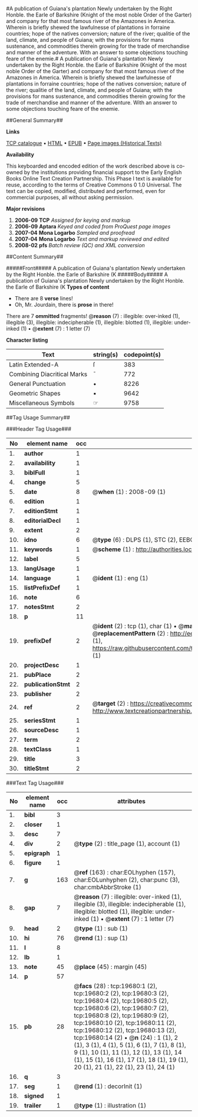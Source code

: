 #A publication of Guiana's plantation Newly undertaken by the Right Honble. the Earle of Barkshire (Knight of the most noble Order of the Garter) and company for that most famous river of the Amazones in America. Wherein is briefly shewed the lawfulnesse of plantations in forraine countries; hope of the natives conversion; nature of the river; qualitie of the land, climate, and people of Guiana; with the provisions for mans sustenance, and commodities therein growing for the trade of merchandise and manner of the adventure. With an answer to some objections touching feare of the enemie.#
A publication of Guiana's plantation Newly undertaken by the Right Honble. the Earle of Barkshire (Knight of the most noble Order of the Garter) and company for that most famous river of the Amazones in America. Wherein is briefly shewed the lawfulnesse of plantations in forraine countries; hope of the natives conversion; nature of the river; qualitie of the land, climate, and people of Guiana; with the provisions for mans sustenance, and commodities therein growing for the trade of merchandise and manner of the adventure. With an answer to some objections touching feare of the enemie.

##General Summary##

**Links**

[TCP catalogue](http://www.ota.ox.ac.uk/tcp/)  • 
[HTML](http://tei.it.ox.ac.uk/tcp/Texts-HTML/free/A02/A02325.html)  • 
[EPUB](http://tei.it.ox.ac.uk/tcp/Texts-EPUB/free/A02/A02325.epub) • 
[Page images (Historical Texts)](https://data.historicaltexts.jisc.ac.uk/view?pubId=eebo-99854270e&pageId=eebo-99854270e-19680-1)

**Availability**

This keyboarded and encoded edition of the
	       work described above is co-owned by the institutions
	       providing financial support to the Early English Books
	       Online Text Creation Partnership. This Phase I text is
	       available for reuse, according to the terms of Creative
	       Commons 0 1.0 Universal. The text can be copied,
	       modified, distributed and performed, even for
	       commercial purposes, all without asking permission.

**Major revisions**

1. __2006-09__ __TCP__ *Assigned for keying and markup*
1. __2006-09__ __Aptara__ *Keyed and coded from ProQuest page images*
1. __2007-04__ __Mona Logarbo__ *Sampled and proofread*
1. __2007-04__ __Mona Logarbo__ *Text and markup reviewed and edited*
1. __2008-02__ __pfs__ *Batch review (QC) and XML conversion*

##Content Summary##

#####Front#####
A publication of Guiana's plantation Newly undertaken by the Right Honble. the Earle of Barkshire (K
#####Body#####
A publication of Guiana's plantation Newly undertaken by the Right Honble. the Earle of Barkshire (K
**Types of content**

  * There are 8 **verse** lines!
  * Oh, Mr. Jourdain, there is **prose** in there!

There are 7 **ommitted** fragments! 
 @__reason__ (7) : illegible: over-inked (1), illegible (3), illegible: indecipherable (1), illegible: blotted (1), illegible: under-inked (1)  •  @__extent__ (7) : 1 letter (7)

**Character listing**


|Text|string(s)|codepoint(s)|
|---|---|---|
|Latin Extended-A|ſ|383|
|Combining             Diacritical Marks|̄|772|
|General Punctuation|•|8226|
|Geometric Shapes|▪|9642|
|Miscellaneous Symbols|☞|9758|

##Tag Usage Summary##

###Header Tag Usage###

|No|element name|occ|attributes|
|---|---|---|---|
|1.|__author__|1||
|2.|__availability__|1||
|3.|__biblFull__|1||
|4.|__change__|5||
|5.|__date__|8| @__when__ (1) : 2008-09 (1)|
|6.|__edition__|1||
|7.|__editionStmt__|1||
|8.|__editorialDecl__|1||
|9.|__extent__|2||
|10.|__idno__|6| @__type__ (6) : DLPS (1), STC (2), EEBO-CITATION (1), PROQUEST (1), VID (1)|
|11.|__keywords__|1| @__scheme__ (1) : http://authorities.loc.gov/ (1)|
|12.|__label__|5||
|13.|__langUsage__|1||
|14.|__language__|1| @__ident__ (1) : eng (1)|
|15.|__listPrefixDef__|1||
|16.|__note__|6||
|17.|__notesStmt__|2||
|18.|__p__|11||
|19.|__prefixDef__|2| @__ident__ (2) : tcp (1), char (1)  •  @__matchPattern__ (2) : ([0-9\-]+):([0-9IVX]+) (1), (.+) (1)  •  @__replacementPattern__ (2) : http://eebo.chadwyck.com/downloadtiff?vid=$1&page=$2 (1), https://raw.githubusercontent.com/textcreationpartnership/Texts/master/tcpchars.xml#$1 (1)|
|20.|__projectDesc__|1||
|21.|__pubPlace__|2||
|22.|__publicationStmt__|2||
|23.|__publisher__|2||
|24.|__ref__|2| @__target__ (2) : https://creativecommons.org/publicdomain/zero/1.0/ (1), http://www.textcreationpartnership.org/docs/. (1)|
|25.|__seriesStmt__|1||
|26.|__sourceDesc__|1||
|27.|__term__|2||
|28.|__textClass__|1||
|29.|__title__|3||
|30.|__titleStmt__|2||


###Text Tag Usage###

|No|element name|occ|attributes|
|---|---|---|---|
|1.|__bibl__|3||
|2.|__closer__|1||
|3.|__desc__|7||
|4.|__div__|2| @__type__ (2) : title_page (1), account (1)|
|5.|__epigraph__|1||
|6.|__figure__|1||
|7.|__g__|163| @__ref__ (163) : char:EOLhyphen (157), char:EOLunhyphen (2), char:punc (3), char:cmbAbbrStroke (1)|
|8.|__gap__|7| @__reason__ (7) : illegible: over-inked (1), illegible (3), illegible: indecipherable (1), illegible: blotted (1), illegible: under-inked (1)  •  @__extent__ (7) : 1 letter (7)|
|9.|__head__|2| @__type__ (1) : sub (1)|
|10.|__hi__|76| @__rend__ (1) : sup (1)|
|11.|__l__|8||
|12.|__lb__|1||
|13.|__note__|45| @__place__ (45) : margin (45)|
|14.|__p__|57||
|15.|__pb__|28| @__facs__ (28) : tcp:19680:1 (2), tcp:19680:2 (2), tcp:19680:3 (2), tcp:19680:4 (2), tcp:19680:5 (2), tcp:19680:6 (2), tcp:19680:7 (2), tcp:19680:8 (2), tcp:19680:9 (2), tcp:19680:10 (2), tcp:19680:11 (2), tcp:19680:12 (2), tcp:19680:13 (2), tcp:19680:14 (2)  •  @__n__ (24) : 1 (1), 2 (1), 3 (1), 4 (1), 5 (1), 6 (1), 7 (1), 8 (1), 9 (1), 10 (1), 11 (1), 12 (1), 13 (1), 14 (1), 15 (1), 16 (1), 17 (1), 18 (1), 19 (1), 20 (1), 21 (1), 22 (1), 23 (1), 24 (1)|
|16.|__q__|3||
|17.|__seg__|1| @__rend__ (1) : decorInit (1)|
|18.|__signed__|1||
|19.|__trailer__|1| @__type__ (1) : illustration (1)|
